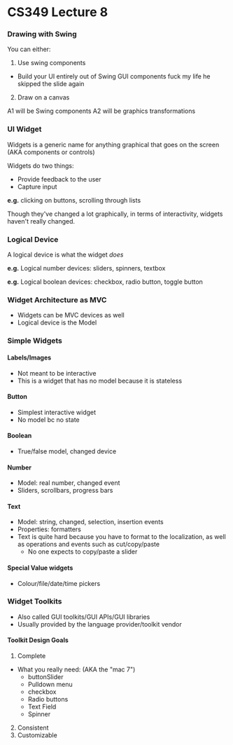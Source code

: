 # CS349 Lecture 8

### Drawing with Swing

You can either:
1. Use swing components
  * Build your UI entirely out of Swing GUI components fuck my life he skipped the slide again
2. Draw on a canvas

A1 will be Swing components
A2 will be graphics transformations

### UI Widget
Widgets is a generic name for anything graphical that goes on the screen (AKA components or controls)

Widgets do two things:
  * Provide feedback to the user
  * Capture input

**e.g.** clicking on buttons, scrolling through lists

Though they've changed a lot graphically, in terms of interactivity, widgets haven't really changed.

### Logical Device
A logical device is what the widget *does*

**e.g.** Logical number devices: sliders, spinners, textbox

**e.g.** Logical boolean devices: checkbox, radio button, toggle button

### Widget Architecture as MVC
* Widgets can be MVC devices as well
* Logical device is the Model

### Simple Widgets
#### Labels/Images
* Not meant to be interactive
* This is a widget that has no model because it is stateless

#### Button
* Simplest interactive widget
* No model bc no state

#### Boolean
* True/false model, changed device

#### Number
* Model: real number, changed event
* Sliders, scrollbars, progress bars

#### Text
* Model: string, changed, selection, insertion events
* Properties: formatters
* Text is quite hard because you have to format to the localization, as well as operations and events such as cut/copy/paste
  - No one expects to copy/paste a slider

#### Special Value widgets
* Colour/file/date/time pickers

### Widget Toolkits
* Also called GUI toolkits/GUI APIs/GUI libraries
* Usually provided by the language provider/toolkit vendor

#### Toolkit Design Goals
1. Complete
  * What you really need: (AKA the "mac 7")
    - buttonSlider
    - Pulldown menu
    - checkbox
    - Radio buttons
    - Text Field
    - Spinner
2. Consistent
3. Customizable
